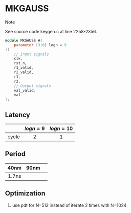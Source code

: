 # MKGAUSS

> [!NOTE]  
> See source code keygen.c at line 2258-2356.


``` verilog
module MKGAUSS #(
    parameter [3:0] logn = 9
)( 
    // Input signals
    clk,
    rst_n,
    r1_valid,
    r2_valid,
    r1,
    r2,
    // Output signals
    val_valid,
    val
);
```

## Latency
|       | $logn=9$ | $logn=10$ |
|:------|:--------:|:---------:|
| cycle |     2    |     1     |

## Period
| 40nm  | 90nm  |       |
|:-----:|:-----:|:-----:|
| 1.7ns |       |       |

## Optimization
1. use pdt for N=512 instead of iterate 2 times with N=1024